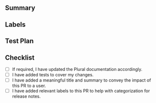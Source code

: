 <!--- Hello Plural contributor! It's great to have you on board! -->

## Summary
<!-- Describe your changes here, include the motivation/context, test coverage, -->
<!-- the type of change i.e. breaking change, new feature, or bug fix -->
<!-- and related GitHub issue or screenshots (if applicable). -->

<!-- Adding a meaningful title and description allows us to better communicate -->
<!-- your work with our users. -->

## Labels
<!-- For breaking changes, add the `breaking-change` label.️ -->
<!-- For bug fixes, add the `bug-fix` label. -->
<!-- For new features and notable changes, add the `enhancement` label. -->


## Test Plan
<!--- Please describe the tests you have added and your testing environment (if applicable). -->


## Checklist
<!--- Go over all the following points to make sure you've checked all that apply before merging. -->
<!--- If you're unsure about any of these, don't hesitate to ask in our Discord. -->

- [ ] If required, I have updated the Plural documentation accordingly.
- [ ] I have added tests to cover my changes.
- [ ] I have added a meaningful title and summary to convey the impact of this PR to a user.
- [ ] I have added relevant labels to this PR to help with categorization for release notes.